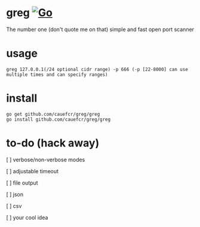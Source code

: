 # greg [![Go](https://github.com/f01c33/greg/actions/workflows/go.yml/badge.svg)](https://github.com/f01c33/greg/actions/workflows/go.yml)
The number one (don't quote me on that) simple and fast open port scanner

# usage

```
greg 127.0.0.1(/24 optional cidr range) -p 666 (-p [22-8000] can use multiple times and can specify ranges)
```

# install
```
go get github.com/cauefcr/greg/greg
go install github.com/cauefcr/greg/greg
```

# to-do (hack away)

[ ] verbose/non-verbose modes

[ ] adjustable timeout

[ ] file output

[ ] json

[ ] csv

[ ] your cool idea
